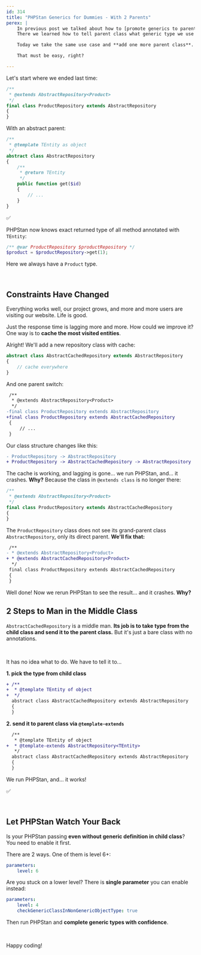 ```yaml
---
id: 314
title: "PHPStan Generics for Dummies - With 2 Parents"
perex: |
    In previous post we talked about how to [promote generics to parent class](/blog/2021/01/04/phpstan-abstract-parent-generics-dummies/).
    There we learned how to tell parent class what generic type we use (typically from `ProductRepository` and `AbstractRepository`).

    Today we take the same use case and **add one more parent class**.

    That must be easy, right?

---
```


Let's start where we ended last time:

```php
/**
 * @extends AbstractRepository<Product>
 */
final class ProductRepository extends AbstractRepository
{
}
```

With an abstract parent:

```php
/**
 * @template TEntity as object
 */
abstract class AbstractRepository
{
    /**
     * @return TEntity
     */
    public function get($id)
    {
        // ...
    }
}
```

✅

PHPStan now knows exact returned type of all method annotated with `TEntity`:

```php
/** @var ProductRepository $productRepository */
$product = $productRepository->get(1);
```

Here we always have a `Product` type.

<br>

## Constraints Have Changed

Everything works well, our project grows, and more and more users are visiting our website. Life is good.

Just the response time is lagging more and more. How could we improve it? One way is to **cache the most visited entities**.

Alright! We'll add a new repository class with cache:

```php
abstract class AbstractCachedRepository extends AbstractRepository
{
    // cache everywhere
}
```

And one parent switch:

```diff
 /**
  * @extends AbstractRepository<Product>
  */
-final class ProductRepository extends AbstractRepository
+final class ProductRepository extends AbstractCachedRepository
 {
     // ...
 }
```

Our class structure changes like this:

```diff
- ProductRepository -> AbstractRepository
+ ProductRepository -> AbstractCachedRepository -> AbstractRepository
```

The cache is working, and lagging is gone... we run PHPStan, and... it crashes. **Why?** Because the class in `@extends class` is no longer there:

```php
/**
 * @extends AbstractRepository<Product>
 */
final class ProductRepository extends AbstractCachedRepository
{
}
```

The `ProductRepository` class does not see its grand-parent class `AbstractRepository`, only its direct parent.
**We'll fix that:**

```diff
 /**
- * @extends AbstractRepository<Product>
+ * @extends AbstractCachedRepository<Product>
  */
 final class ProductRepository extends AbstractCachedRepository
 {
 }
```

Well done! Now we rerun PHPStan to see the result... and it crashes. **Why?**

## 2 Steps to Man in the Middle Class

`AbstractCachedRepository` is a middle man. **Its job is to take type from the child class and send it to the parent class.** But it's just a bare class with no annotations.

<br>

It has no idea what to do. We have to tell it to...

**1. pick the type from child class**

```diff
+ /**
+  * @template TEntity of object
+  */
  abstract class AbstractCachedRepository extends AbstractRepository
  {
  }
```

**2. send it to parent class via `@template-extends`**

```diff
  /**
   * @template TEntity of object
+  * @template-extends AbstractRepository<TEntity>
   */
  abstract class AbstractCachedRepository extends AbstractRepository
  {
  }
```

We run PHPStan, and... it works!

✅

<br>

## Let PHPStan Watch Your Back

Is your PHPStan passing **even without generic definition in child class**? You need to enable it first.

There are 2 ways. One of them is level 6+:

```yaml
parameters:
    level: 6
```

Are you stuck on a lower level? There is **single parameter** you can enable instead:

```yaml
parameters:
    level: 4
    checkGenericClassInNonGenericObjectType: true
```

Then run PHPStan and **complete generic types with confidence**.

<br>

Happy coding!
